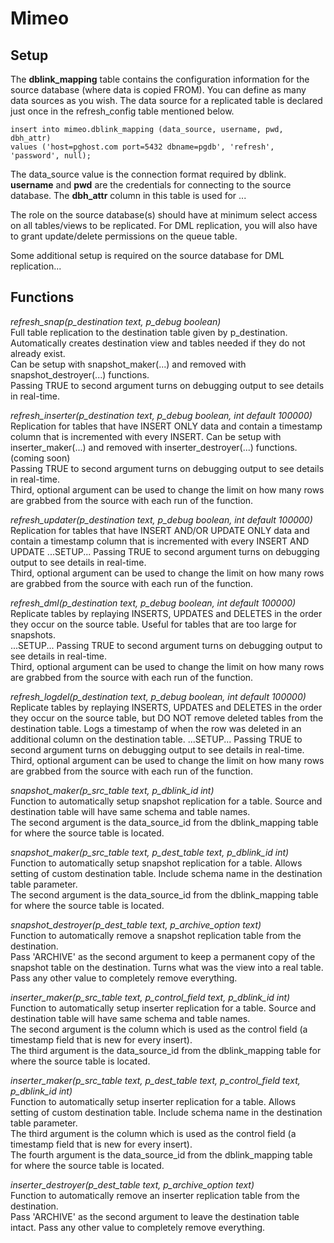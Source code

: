 Mimeo
=====

Setup
-----

The **dblink_mapping** table contains the configuration information for the source database (where data is copied FROM). You can define as many data sources as you wish. The data source for a replicated table is declared just once in the refresh_config table mentioned below.

    insert into mimeo.dblink_mapping (data_source, username, pwd, dbh_attr) 
    values ('host=pghost.com port=5432 dbname=pgdb', 'refresh', 'password', null);

The data_source value is the connection format required by dblink.
**username** and **pwd** are the credentials for connecting to the source database.
The **dbh_attr** column in this table is used for ...

The role on the source database(s) should have at minimum select access on all tables/views to be replicated. For DML replication, you will also have to grant update/delete permissions on the queue table.

Some additional setup is required on the source database for DML replication...

Functions
---------

*refresh_snap(p_destination text, p_debug boolean)*  
    Full table replication to the destination table given by p_destination. Automatically creates destination view and tables needed if they do not already exist.  
    Can be setup with snapshot_maker(...) and removed with snapshot_destroyer(...) functions.  
    Passing TRUE to second argument turns on debugging output to see details in real-time.  

*refresh_inserter(p_destination text, p_debug boolean, int default 100000)*  
    Replication for tables that have INSERT ONLY data and contain a timestamp column that is incremented with every INSERT.
    Can be setup with inserter_maker(...) and removed with inserter_destroyer(...) functions. (coming soon)  
    Passing TRUE to second argument turns on debugging output to see details in real-time.  
    Third, optional argument can be used to change the limit on how many rows are grabbed from the source with each run of the function.
    
*refresh_updater(p_destination text, p_debug boolean, int default 100000)*  
    Replication for tables that have INSERT AND/OR UPDATE ONLY data and contain a timestamp column that is incremented with every INSERT AND UPDATE
    ...SETUP...
    Passing TRUE to second argument turns on debugging output to see details in real-time.  
    Third, optional argument can be used to change the limit on how many rows are grabbed from the source with each run of the function.

*refresh_dml(p_destination text, p_debug boolean, int default 100000)*  
    Replicate tables by replaying INSERTS, UPDATES and DELETES in the order they occur on the source table. Useful for tables that are too large for snapshots.  
    ...SETUP...
    Passing TRUE to second argument turns on debugging output to see details in real-time.  
    Third, optional argument can be used to change the limit on how many rows are grabbed from the source with each run of the function.

*refresh_logdel(p_destination text, p_debug boolean, int default 100000)*  
    Replicate tables by replaying INSERTS, UPDATES and DELETES in the order they occur on the source table, but DO NOT remove deleted tables from the destination table.
    Logs a timestamp of when the row was deleted in an additional column on the destination table.
    ...SETUP...
    Passing TRUE to second argument turns on debugging output to see details in real-time.  
    Third, optional argument can be used to change the limit on how many rows are grabbed from the source with each run of the function.

*snapshot_maker(p_src_table text, p_dblink_id int)*  
    Function to automatically setup snapshot replication for a table. Source and destination table will have same schema and table names.  
    The second argument is the data_source_id from the dblink_mapping table for where the source table is located.

*snapshot_maker(p_src_table text, p_dest_table text, p_dblink_id int)*  
    Function to automatically setup snapshot replication for a table. Allows setting of custom destination table. Include schema name in the destination table parameter.  
	The second argument is the data_source_id from the dblink_mapping table for where the source table is located.

*snapshot_destroyer(p_dest_table text, p_archive_option text)*  
    Function to automatically remove a snapshot replication table from the destination.  
    Pass 'ARCHIVE' as the second argument to keep a permanent copy of the snapshot table on the destination. Turns what was the view into a real table. 
    Pass any other value to completely remove everything.

*inserter_maker(p_src_table text, p_control_field text, p_dblink_id int)*  
	Function to automatically setup inserter replication for a table. Source and destination table will have same schema and table names.  
	The second argument is the column which is used as the control field (a timestamp field that is new for every insert).  
    The third argument is the data_source_id from the dblink_mapping table for where the source table is located.

*inserter_maker(p_src_table text, p_dest_table text, p_control_field text, p_dblink_id int)*  
	Function to automatically setup inserter replication for a table. Allows setting of custom destination table. Include schema name in the destination table parameter.  
	The third argument is the column which is used as the control field (a timestamp field that is new for every insert).  
    The fourth argument is the data_source_id from the dblink_mapping table for where the source table is located.

*inserter_destroyer(p_dest_table text, p_archive_option text)*  
    Function to automatically remove an inserter replication table from the destination.  
    Pass 'ARCHIVE' as the second argument to leave the destination table intact. Pass any other value to completely remove everything.
    
